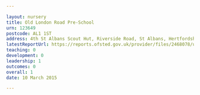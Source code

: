 ```yaml
---

layout: nursery
title: Old London Road Pre-School
urn: 123649
postcode: AL1 1ST
address: 4th St Albans Scout Hut, Riverside Road, St Albans, Hertfordshire, AL1 1ST
latestReportUrl: https://reports.ofsted.gov.uk/provider/files/2468078/urn/123649.pdf
teaching: 0
development: 0
leadership: 1
outcomes: 0
overall: 1
date: 10 March 2015

---
```

